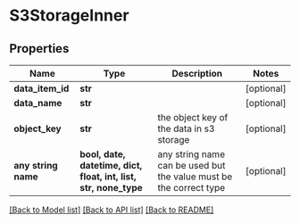 # S3StorageInner


## Properties
Name | Type | Description | Notes
------------ | ------------- | ------------- | -------------
**data_item_id** | **str** |  | [optional] 
**data_name** | **str** |  | [optional] 
**object_key** | **str** | the object key of the data in s3 storage | [optional] 
**any string name** | **bool, date, datetime, dict, float, int, list, str, none_type** | any string name can be used but the value must be the correct type | [optional]

[[Back to Model list]](../README.md#documentation-for-models) [[Back to API list]](../README.md#documentation-for-api-endpoints) [[Back to README]](../README.md)


